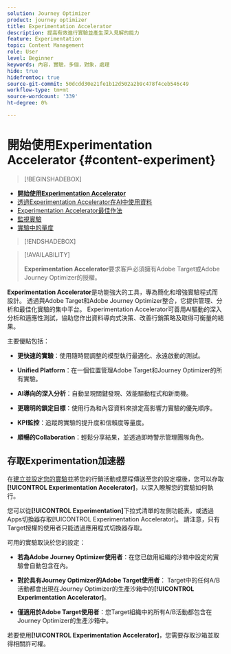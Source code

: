 ```yaml
---
solution: Journey Optimizer
product: journey optimizer
title: Experimentation Accelerator
description: 提高有效進行實驗並產生深入見解的能力
feature: Experimentation
topic: Content Management
role: User
level: Beginner
keywords: 內容，實驗，多個，對象，處理
hide: true
hidefromtoc: true
source-git-commit: 50dcdd30e21fe1b12d502a2b9c478f4ceb546c49
workflow-type: tm+mt
source-wordcount: '339'
ht-degree: 0%

---
```


# 開始使用Experimentation Accelerator {#content-experiment}

>[!BEGINSHADEBOX]

* **[開始使用Experimentation Accelerator](experiment-accelerator.md)**
* [透過Experimentation Accelerator在AI中使用資料](experiment-accelerator-security.md)
* [Experimentation Accelerator最佳作法](experiment-accelerator-best-practices.md)
* [監視實驗](experiment-accelerator-monitor.md)
* [實驗中的量度](experiment-accelerator-metrics.md)

>[!ENDSHADEBOX]

>[!AVAILABILITY]
>
>**Experimentation Accelerator**&#x200B;要求客戶必須擁有Adobe Target或Adobe Journey Optimizer的授權。

**Experimentation Accelerator**&#x200B;是功能強大的工具，專為簡化和增強實驗程式而設計。 透過與Adobe Target和Adobe Journey Optimizer整合，它提供管理、分析和最佳化實驗的集中平台。 Experimentation Accelerator可善用AI驅動的深入分析和適應性測試，協助您作出資料導向式決策、改善行銷策略及取得可衡量的結果。

主要優點包括：

* **更快速的實驗**：使用隨時間調整的模型執行最適化、永遠啟動的測試。

* **Unified Platform**：在一個位置管理Adobe Target和Journey Optimizer的所有實驗。

* **AI導向的深入分析**：自動呈現關鍵發現、效能驅動程式和新商機。

* **更聰明的鎖定目標**：使用行為和內容資料來排定高影響力實驗的優先順序。

* **KPI監控**：追蹤跨實驗的提升度和信賴度等量度。

* **順暢的Collaboration**：輕鬆分享結果，並透過即時警示管理團隊角色。

## 存取Experimentation加速器

在[建立並設定您的實驗](content-experiment.md)並將您的行銷活動或歷程傳送至您的設定檔後，您可以存取&#x200B;**[!UICONTROL Experimentation Accelerator]**，以深入瞭解您的實驗如何執行。

您可以從&#x200B;**[!UICONTROL Experimentation]**&#x200B;下拉式清單的左側功能表，或透過Apps切換器存取[!UICONTROL Experimentation Accelerator]。 請注意，只有Target授權的使用者只能透過應用程式切換器存取。

可用的實驗取決於您的設定：

* **若為Adobe Journey Optimizer使用者**：在您已啟用組織的沙箱中設定的實驗會自動包含在內。

* **對於具有Journey Optimizer的Adobe Target使用者**： Target中的任何A/B活動都會出現在Journey Optimizer的生產沙箱中的&#x200B;**[!UICONTROL Experimentation Accelerator]**。

* **僅適用於Adobe Target使用者**：您Target組織中的所有A/B活動都包含在Journey Optimizer的生產沙箱中。

若要使用&#x200B;**[!UICONTROL Experimentation Accelerator]**，您需要存取沙箱並取得相關許可權。

<!--table style="table-layout:fixed"><tr style="border: 0;">
<td><img alt="Overview" href="experiment-accelerator-overview.md" src="assets/do-not-localize/experiments-2.jpeg">
<div align="center"><p><strong><a href="experiment-accelerator-overview.md">Overview</a></strong></p></div></td>
<td><img alt="Experiments" href="experiment-accelerator-monitor.md" src="assets/do-not-localize/experiment-overview.jpeg">
<div align="center"><p><strong><a href="experiment-accelerator-monitor.md">Experiments</a></strong></p></div></td>
<td><img alt="Metrics" href="experiment-accelerator-metrics.md" src="assets/do-not-localize/experiment-metrics.png">
<div align="center"><p><strong><a href="experiment-accelerator-metrics.md">Metrics</a></strong></p></div></td>
</tr></table-->
